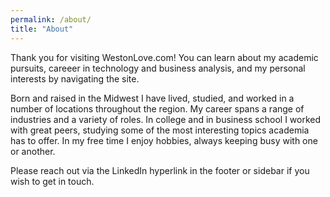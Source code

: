 ```yaml
---
permalink: /about/
title: "About"
---
```


Thank you for visiting WestonLove.com!  You can learn about my academic pursuits, careeer in technology and business analysis, and my personal interests by navigating the site.

Born and raised in the Midwest I have lived, studied, and worked in a number of locations throughout the region.  My career spans a range of industries and a variety of roles.  In college and in business school I worked with great peers, studying some of the most interesting topics academia has to offer.  In my free time I enjoy hobbies, always keeping busy with one or another.  

Please reach out via the LinkedIn hyperlink in the footer or sidebar if you wish to get in touch.



